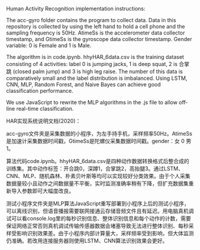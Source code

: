 Human Activity Recognition implementation instructions:

The acc-gyro folder contains the program to collect data. Data in this repository is collected by using the left hand to hold a cell phone and the sampling frequency is 50Hz. AtimeSs is the accelerometer data collector timestamp, and GtimeSs is the gyroscope data collector timestamp. Gender variable: 0 is Female and 1 is Male.

The algorithm is in code.ipynb. hhyHAR_6data.csv is the training dataset consisting of 4 activities: label 0 is jumping jacks, 1 is deep squat, 2 is 合掌跳 (closed palm jump) and 3 is high leg raise. The number of this data is comparatively small and the label distribution is imbalanced. Using LSTM, CNN, MLP, Random Forest, and Naive Bayes can achieve good classification performance. 

We use JavaScript to rewrite the MLP algorithms in the .js file to allow off-line real-time classification.





HAR实现系统说明文档(2020)：

acc-gyro文件夹是采集数据的小程序，为左手持手机，采样频率50Hz。AtimeSs是加速计采集数据时间戳，GtimeSs是陀螺仪采集数据时间戳。gender：女 0  男 1。

算法代码code.ipynb。hhyHAR_6data.csv是四种动作数据转换格式后整合成的训练集。其中动作标签：开合跳0，深蹲1，合掌跳2，高抬腿3。通过LSTM、CNN、MLP、随机森林、朴素贝叶斯等均可以实现较好分类效果。由于个人采集数据量较小且动作之间数据量不平衡，实时监测准确率稍有下降，但扩充数据集重新导入参数即可大幅度改良。

测试小程序文件夹是MLP算法JavaScript重写部署到小程序上后的测试小程序，可以离线识别，但语音播报需要联网接通云存储音频文件且有延迟。用电脑真机调试可以看console.log里的每秒识别信息、整体识别信息和每个动作的计数，需要保证网络正常否则真机调试传输传感器数据会堵塞导致无法进行整体识别、每秒采样受影响识别效果差。由于小程序内部计算量大，采样频率受到影响，但大体监测仍准确。若改用连接服务器则使用LSTM、CNN算法识别效果会更好。

